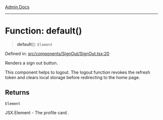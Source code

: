 [Admin Docs](/)

***

# Function: default()

> **default**(): `Element`

Defined in: [src/components/SignOut/SignOut.tsx:20](https://github.com/PalisadoesFoundation/talawa-admin/blob/main/src/components/SignOut/SignOut.tsx#L20)

Renders a sign out button.

This component helps to logout.
The logout function revokes the refresh token and clears local storage before redirecting to the home page.

## Returns

`Element`

JSX.Element - The profile card .
